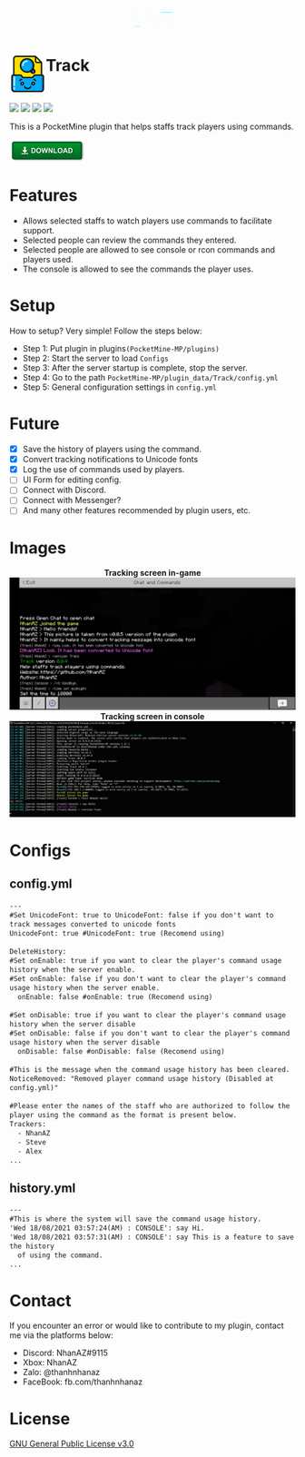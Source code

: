 <img src="https://github.com/NhanAZ/Track/blob/main/images/NhanAZ.gif" />

<h1>Track<img src="https://github.com/NhanAZ/Track/blob/main/icon.png" height="64" width="64"  align="left"></img></h1><br/>

[![](https://poggit.pmmp.io/shield.state/Track)](https://poggit.pmmp.io/p/Track) [![](https://poggit.pmmp.io/shield.api/Track)](https://poggit.pmmp.io/p/Track) [![](https://poggit.pmmp.io/shield.dl.total/Track)](https://poggit.pmmp.io/p/Track) [![](https://poggit.pmmp.io/shield.dl/Track)](https://poggit.pmmp.io/p/Track)

This is a PocketMine plugin that helps staffs track players using commands.<br/>

<!-- <div align="center"> -->
<a href="https://poggit.pmmp.io/r/136167/Track.phar" target="_blank" title="Click to download the plugin">
  <img src="https://github.com/NhanAZ/Track/blob/main/images/download.png" </img>
</a>
<!-- </div> -->

# Features
- Allows selected staffs to watch players use commands to facilitate support.
- Selected people can review the commands they entered.
- Selected people are allowed to see console or rcon commands and players used.
- The console is allowed to see the commands the player uses.

# Setup
How to setup? Very simple! Follow the steps below:
- Step 1: Put plugin in plugins`(PocketMine-MP/plugins)`
- Step 2: Start the server to load `Configs`
- Step 3: After the server startup is complete, stop the server.
- Step 4: Go to the path `PocketMine-MP/plugin_data/Track/config.yml`
- Step 5: General configuration settings in `config.yml`

# Future
- [X] Save the history of players using the command.
- [X] Convert tracking notifications to Unicode fonts
- [X] Log the use of commands used by players.
- [ ] UI Form for editing config.
- [ ] Connect with Discord.
- [ ] Connect with Messenger?
- [ ] And many other features recommended by plugin users, etc.

# Images
<div align="center"> <b>Tracking screen in-game</b> </div>

<img src="https://github.com/NhanAZ/Track/blob/main/images/handlefont.jpg" />

<div align="center"> <b>Tracking screen in console</b> </div>

<img src="https://github.com/NhanAZ/Track/blob/main/images/incls.png" />

# Configs
## config.yml
```
---
#Set UnicodeFont: true to UnicodeFont: false if you don't want to track messages converted to unicode fonts
UnicodeFont: true #UnicodeFont: true (Recomend using)

DeleteHistory:
#Set onEnable: true if you want to clear the player's command usage history when the server enable.
#Set onEnable: false if you don't want to clear the player's command usage history when the server enable.
  onEnable: false #onEnable: true (Recomend using)

#Set onDisable: true if you want to clear the player's command usage history when the server disable
#Set onDisable: false if you don't want to clear the player's command usage history when the server disable
  onDisable: false #onDisable: false (Recomend using)

#This is the message when the command usage history has been cleared.
NoticeRemoved: "Removed player command usage history (Disabled at config.yml)"

#Please enter the names of the staff who are authorized to follow the player using the command as the format is present below.
Trackers:
  - NhanAZ
  - Steve
  - Alex
...

```
## history.yml
```
---
#This is where the system will save the command usage history.
'Wed 18/08/2021 03:57:24(AM) : CONSOLE': say Hi.
'Wed 18/08/2021 03:57:31(AM) : CONSOLE': say This is a feature to save the history
  of using the command.
...
```

# Contact
If you encounter an error or would like to contribute to my plugin, contact me via the platforms below:
- Discord: NhanAZ#9115
- Xbox: NhanAZ
- Zalo: @thanhnhanaz
- FaceBook: fb.com/thanhnhanaz

# License
[GNU General Public License v3.0](https://www.gnu.org/licenses/gpl-3.0.html)

